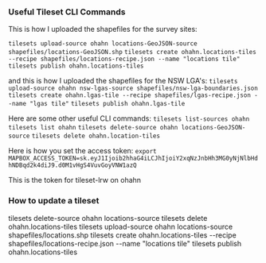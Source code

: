 ### Useful Tileset CLI Commands

This is how I uploaded the shapefiles for the survey sites:

``tilesets upload-source ohahn locations-GeoJSON-source shapefiles/locations-GeoJSON.shp``
``tilesets create ohahn.locations-tiles --recipe shapefiles/locations-recipe.json --name "locations tile"``
``tilesets publish ohahn.locations-tiles``

and this is how I uploaded the shapefiles for the NSW LGA's:
``tilesets upload-source ohahn nsw-lgas-source shapefiles/nsw-lga-boundaries.json``
``tilesets create ohahn.lgas-tile --recipe shapefiles/lgas-recipe.json --name "lgas tile"``
``tilesets publish ohahn.lgas-tile``

Here are some other useful CLI commands:
``tilesets list-sources ohahn``
``tilesets list ohahn``
``tilesets delete-source ohahn locations-GeoJSON-source``
``tilesets delete ohahn.location-tiles``

Here is how you set the access token:
``export MAPBOX_ACCESS_TOKEN=sk.eyJ1Ijoib2hhaG4iLCJhIjoiY2xqNzJnbHh3MG0yNjNlbHdhNDBqd2k4diJ9.d0M1vHgS4VuvGoyVNW1azQ``

This is the token for tileset-lrw on ohahn

### How to update a tileset
tilesets delete-source ohahn locations-source
tilesets delete ohahn.locations-tiles
tilesets upload-source ohahn locations-source shapefiles/locations.shp
tilesets create ohahn.locations-tiles --recipe shapefiles/locations-recipe.json --name "locations tile"
tilesets publish ohahn.locations-tiles